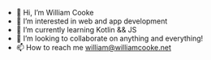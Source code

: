 - 👋 Hi, I’m William Cooke
- 👀 I’m interested in web and app development 
- 🌱 I’m currently learning Kotlin && JS
- 💞️ I’m looking to collaborate on anything and everything!
- 📫 How to reach me william@williamcooke.net

<!---
WillC33/WillC33 is a ✨ special ✨ repository because its `README.md` (this file) appears on your GitHub profile.
You can click the Preview link to take a look at your changes.
--->

